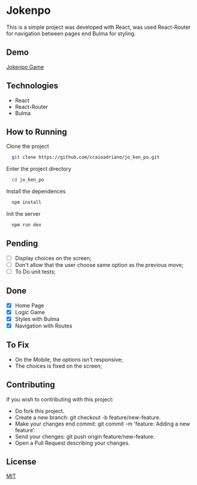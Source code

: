 
# Jokenpo

This is a simple project was developed with React, was used React-Router for navigation between pages end Bulma for styling.


## Demo

[Jokenpo Game](https://jo-ken-po-caio-adriano.vercel.app/)


## Technologies
- React
- React-Router
- Bulma
## How to Running

Clone the project

```bash
  git clone https://github.com/ccaioadriano/jo_ken_po.git
```

Enter the project directory

```bash
  cd jo_ken_po
```

Install the dependences

```bash
  npm install
```

Init the server

```bash
  npm run dev
```

## Pending

- [ ] Display choices on the screen;
- [ ] Don't allow that the user choose same option as the previous move;
- [ ] To Do unit tests;
## Done
- [x]  Home Page
- [x]  Logic Game
- [x]  Styles with Bulma
- [x]  Navigation with Routes
## To Fix

- On the Mobile, the options isn't responsive;
- The choices is fixed on the screen;
## Contributing

If you wish to contributing with this project:

- Do fork this project.
- Create a new branch: git checkout -b feature/new-feature.
- Make your changes end commit: git commit -m 'feature: Adding a new feature'.
- Send your chenges: git push origin feature/new-feature.
- Open a Pull Request describing your changes.


## License

[MIT](https://choosealicense.com/licenses/mit/)

